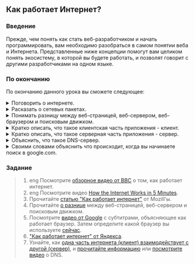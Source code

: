 ## Как работает Интернет?

### Введение

Прежде, чем понять как стать веб-разработчиком и начать программировать, вам необходимо разобраться в самом понятии веба и Интернета. Представленные ниже концепции помогут вам целиком понять экосистему, в которой вы будете работать, и позволят говорит с другими разработчиками на одном языке.

### По окончанию

По окончанию данного урока вы сможете следующее:

<details>
  <summary>Поговорить о интернете.</summary>
  <ul><ul>
    <li>Интернет - это сеть связанных между собой компьютеров. Компьютеров со всего мира! Каждый из этих компьютеров может общаться с другим посредством различных сообщений в определенном формате.</li>
  </ul></ul>
 </details>

 <details>
  <summary>Расказать о сетевых пакетах.</summary>
  <ul><ul>
    <li>Пакеты - информация в интернете. Пакеты следуют от отправителя к получателю в определенном формате и содержат всю необходимую информацию для взаимодействия </li>
  </ul></ul>
 </details>

<details>
  <summary>Понимать разницу между веб-страницей, веб-сервером, веб-браузером и поисковым движком.</summary>
  <ul><ul>
    <li>Веб-страницу вы просматриваете в своем браузере.</li>
    <li>Веб-сервер - это компьютер, на котором запускается код, определяющий отображение веб-страниц и их поведение.</li>
    <li>Веб-браузер - это программа, которая отображает веб-страницы.</li>
    <li>Поисковой движок - это веб-сервер, который ищет информацию о других веб-серверах и сканирует их веб-страницы. Любой пользователь может открыть веб-страницу поискового движка в своем веб-браузере и найти необходимый сайт.</li>
  </ul></ul>
 </details>

 <details>
  <summary>Кратко описать, что такое клиентская часть приложения - клиент.</summary>
  <ul><ul>
    <li>Клиент - это компьютер или интернет-устройство, которое запрашивает информацию с веб-сервера.</li>
  </ul></ul>
 </details>

 <details>
  <summary>Кратко описать, что такое серверная часть приложения - сервер.</summary>
  <ul><ul>
    <li>Сервер - это компьютер, который получает запросы (в виде пакетов) с клиента и отвечает (отправляет клиенту), высылая необходимую информацию.</li>
  </ul></ul>
 </details>

 <details>
  <summary>Объяснить, что такое DNS-сервер.</summary>
  <ul><ul>
    <li>DNS-сервера - это "телефонные книги" интернета. Они преобразуют доменные имена в ip-адреса. Например: google.com => 209.185.108.134</li>
  </ul></ul>
 </details>

 <details>
  <summary>Своими словами объяснить что происходит, когда вы начинаете поиск в google.com.</summary>
 </details>


### Задание

>  1. <span class="btn-fill btn btn-xs btn-success">eng</span> Посмотрите [обзорное видео от BBC](https://vimeo.com/128575085) о том, как работает интернет.
>  2. <span class="btn-fill btn btn-xs btn-success">eng</span> Посмотрите видео [How the Internet Works in 5 Minutes](https://youtu.be/7_LPdttKXPc?t=46s).
>  3. Прочитайте [статью "Как работает интернет"](https://developer.mozilla.org/ru/docs/Learn/How_the_Internet_works) от Mozill'ы.
>  4. Прочитайте [о разнице](https://developer.mozilla.org/ru/docs/Learn/Pages_sites_servers_and_search_engines) между веб-страницей, веб-сервером и поисковым движком.
>  5. Посмотрите [видео от Google](https://youtu.be/BrXPcaRlBqo) <span class="btn-fill btn btn-xs btn-info">с субтитрами</span>, объясняющее как работает браузер. Затем определите какой браузер вы используете [сейчас](http://www.thismachine.info/).
>  6. ["Как работает интернет" от Яндекса](https://www.youtube.com/watch?v=vobsAhMBPVw).
>  7. Узнайте, как [одна часть интернета (клиент) взаимодействует с другой (сервер)](https://developer.mozilla.org/ru/docs/Learn/Getting_started_with_the_web/How_the_Web_works), и [прочитайте информацию](https://developer.mozilla.org/ru/docs/Learn/Understanding_domain_names) или [посмотрите видео](https://www.youtube.com/watch?v=72snZctFFtA&feature=youtu.be&t=45s) о DNS.
